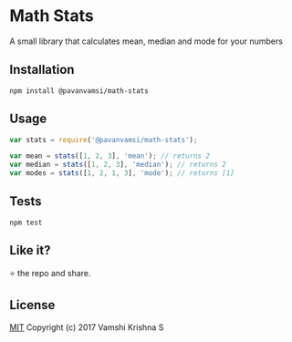 Math Stats
=========

A small library that calculates mean, median and mode for your numbers

## Installation

  `npm install @pavanvamsi/math-stats`

## Usage

```javascript
var stats = require('@pavanvamsi/math-stats');

var mean = stats([1, 2, 3], 'mean'); // returns 2
var median = stats([1, 2, 3], 'median'); // returns 2
var modes = stats([1, 2, 1, 3], 'mode'); // returns [1]
```

## Tests


`npm test`

## Like it?

:star: the repo and share.

## License

[MIT](https://github.com/pavanvamsi3/math-stats/blob/master/LICENSE) Copyright (c) 2017 Vamshi Krishna S

